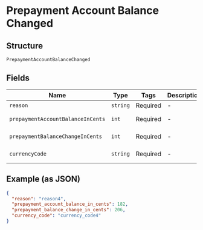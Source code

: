 
# Prepayment Account Balance Changed

## Structure

`PrepaymentAccountBalanceChanged`

## Fields

| Name | Type | Tags | Description | Getter | Setter |
|  --- | --- | --- | --- | --- | --- |
| `reason` | `string` | Required | - | getReason(): string | setReason(string reason): void |
| `prepaymentAccountBalanceInCents` | `int` | Required | - | getPrepaymentAccountBalanceInCents(): int | setPrepaymentAccountBalanceInCents(int prepaymentAccountBalanceInCents): void |
| `prepaymentBalanceChangeInCents` | `int` | Required | - | getPrepaymentBalanceChangeInCents(): int | setPrepaymentBalanceChangeInCents(int prepaymentBalanceChangeInCents): void |
| `currencyCode` | `string` | Required | - | getCurrencyCode(): string | setCurrencyCode(string currencyCode): void |

## Example (as JSON)

```json
{
  "reason": "reason4",
  "prepayment_account_balance_in_cents": 182,
  "prepayment_balance_change_in_cents": 206,
  "currency_code": "currency_code4"
}
```

